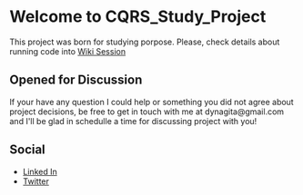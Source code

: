 <h1>Welcome to CQRS_Study_Project</h1>

This project was born for studying porpose. Please, check details about running code into <a href="https://github.com/dynagita/CQRS_Study_Project/wiki" target="_blank">Wiki Session</a> 

<h2>Opened for Discussion</h2>
If your have any question I could help or something you did not agree about project decisions, be free to get in touch with me at dynagita@gmail.com and I'll be glad in schedulle a time for discussing project with you!

<h2>Social</h2>
<ul>
  <li><a href="https://www.linkedin.com/in/daniel-yanagita-88860770/" target="_blank">Linked In</a></li>
  <li><a href="https://twitter.com/Daniel_Yanagita" target="_blank">Twitter</a></li>
</ul>
